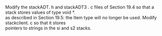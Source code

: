 Modify the stackADT. h and stackADT3 . c files of Section 19.4 so that a stack stores values of type void *.  
as described in Section 19.5: the Item type will no longer be used. Modify stackclient. c so that it stores  
pointers to strings in the si and s2 stacks. 
